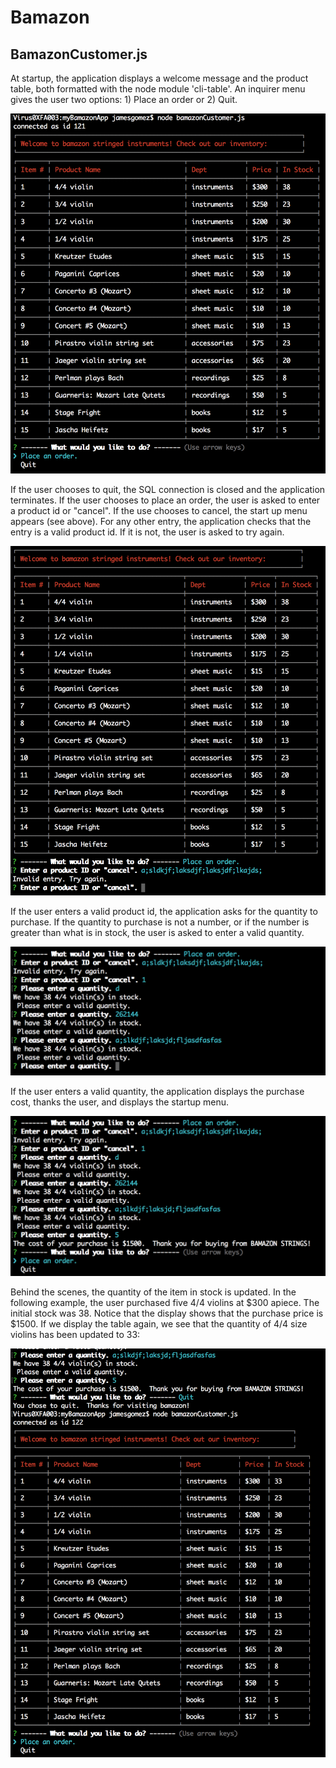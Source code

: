 # Bamazon

## BamazonCustomer.js

At startup, the application displays a welcome message and the product table, both formatted with the node module 'cli-table'.  An inquirer menu gives the user two options: 1) Place an order or 2) Quit.

![Exampe 1](/images/01.png)

If the user chooses to quit, the SQL connection is closed and the application terminates.  If the user chooses to place an order, the user is asked to enter a product id or "cancel".  If the use chooses to cancel, the start up menu appears (see above).  For any other entry, the application checks that the entry is a valid product id.  If it is not, the user is asked to try again.

![Exampe 2](/images/02.png)

If the user enters a valid product id, the application asks for the quantity to purchase.  If the quantity to purchase is not a number, or if the number is greater than what is in stock, the user is asked to enter a valid quantity.

![Exampe 3](/images/03.png)

If the user enters a valid quantity, the application displays the purchase cost, thanks the user, and displays the startup menu.

![Exampe 4](/images/04.png)

Behind the scenes, the quantity of the item in stock is updated.  In the following example, the user purchased five 4/4 violins at $300 apiece.  The initial stock was 38.  Notice that the display shows that the purchase price is $1500.  If we display the table again, we see that the quantity of 4/4 size violins has been updated to 33:

![Exampe 5](/images/05.png)
